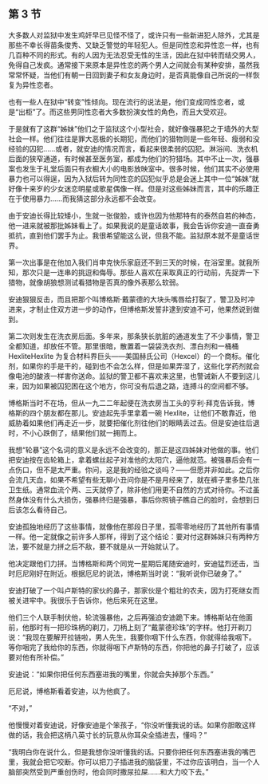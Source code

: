 ## 第 3 节

  大多数人对监狱中发生鸡奸早已见怪不怪了，或许只有一些新进犯人除外，尤其是那些不幸长得苗条俊秀、又缺乏警觉的年轻犯人。但是同性恋和异性恋一样，也有几百种不同的形式。有的人因为无法忍受无性的生活，因此在狱中转而结交男人，免得自己发疯。通常接下来原本是异性恋的两个男人之间就会有某种安排，虽然我常常怀疑，当他们有朝一日回到妻子和女友身边时，是否真能像自己所说的一样恢复为异性恋者。

  也有一些人在狱中“转变”性倾向。现在流行的说法是，他们变成同性恋者，或是“出柜”了。而这些男同性恋者大多数扮演女性的角色，而且大受欢迎。

  于是就有了这群“姊妹”他们之于监狱这个小型社会，就好像强暴犯之于墙外的大型社会一样。他们往往是罪大恶极的长期犯，而他们的猎物则是一些年轻、瘦弱和没经验的囚犯……或者，就安迪的情况而言，看起来很柔弱的囚犯。淋浴间、洗衣机后面的狭窄通道，有时候甚至医务室，都成为他们的狩猎场。其中不止一次，强暴案也发生于礼堂后面只有衣橱大小的电影放映室中。很多时候，他们其实不必使用暴力也可以得逞，因为入狱后转为同性恋的囚犯似乎总是会迷上其中一位“姊妹”就好像十来岁的少女迷恋明星或歌星偶像一样。但是对这些姊妹而言，其中的乐趣正在于使用暴力……而我猜这部分永远都不会改变。

  由于安迪长得比较矮小，生就一张俊脸，或许也因为他那特有的泰然自若的神态，他一进来就被那批姊妹看上了。如果我说的是童话故事，我会告诉你安迪一直奋勇抵抗，直到他们罢手为止。我很希望能这么说，但我不能。监狱原本就不是童话世界。

  第一次出事是在他加入我们肖申克快乐家庭还不到三天的时候，在浴室里。就我所知，那次只是一连串的挑逗和侮辱。那些人喜欢在采取真正的行动前，先捉弄一下猎物，就像胡狼想测试看猎物是否真的像外表那么软弱。

  安迪狠狠反击，而且把那个叫博格斯·戴蒙德的大块头嘴唇给打裂了，警卫及时冲进来，才制止住双方进一步的动作，但博格斯发誓非逮到安迪不可，他果然说到做到。

  第二次则发生在洗衣房后面。多年来，那条狭长肮脏的通道发生了不少事情，警卫全都知道，却放任不管。那里很暗，散置着一袋袋洗衣剂、漂白剂和一桶桶 HexliteHexlite 为复合材料界巨头——美国赫氏公司（Hexcel）的一个商标。催化剂，如果你的手是干的，碰到也不会怎么样，但是如果弄湿了，这些化学药剂就会像电池的酸液一样害你送命。监狱的警卫都不喜欢来这里，也警诫新人不要到这儿来，因为如果被囚犯困在这个地方，你可没有后退之路，连搏斗的空间都不够。

  博格斯当时不在场，但从一九二二年起便在洗衣房当工头的亨利·拜克告诉我，博格斯的四个朋友都在那儿。安迪起先手里拿着一碗 Hexlite，让他们不敢靠近，他威胁着如果他们再走近一步，就要把催化剂往他们的眼睛丢过去。但是安迪往后退时，不小心跌倒了，结果他们就一拥而上。

  我想“轮暴”这个名词的意义是永远不会改变的，那正是这四姊妹对他做的事。他们把安迪按在齿轮箱上，拿着螺丝起子对准他的太阳穴，逼他就范。被强暴后会有一点伤口，但不是太严重。你问，这是我的经验之谈吗？——但愿并非如此。之后你会流几天血，如果不希望有些无聊小丑问你是不是月经来了，就在裤子里多垫几张卫生纸。通常血流个两、三天就停了，除非他们用更不自然的方式对待你。不过虽然身体没有什么大损伤，强暴终归是强暴，事后你照镜子瞧自己的脸时，会想到日后该怎么看待自己。

  安迪孤独地经历了这些事情，就像他在那段日子里，孤零零地经历了其他所有事情一样。他一定就像之前许多人那样，得到了这个结论：要对付这群姊妹只有两种方法，要不就是力拼之后不敌，要不就是从一开始就认了。

  他决定跟他们力拼。当博格斯和两个同党一星期后尾随安迪时，安迪猛烈还击，当时厄尼刚好在附近。根据厄尼的说法，博格斯当时说：“我听说你已破身了。”

  安迪打破了一个叫卢斯特的家伙的鼻子，那家伙是个粗壮的农夫，因为打死继女而被关进牢中。我很乐于告诉你，他后来死在这里。

  他们三个人联手制伏他，轮流强暴他，之后再强迫安迪跪下来。博格斯站在他面前，他那时有一把珍珠柄的剃刀，刀柄上刻了“戴蒙德珍珠”的字样。他打开剃刀说：“我现在要解开拉链啦，男人先生，我要你咽下什么东西，你就得给我咽下。等你咽完了我给你的东西，你就得咽下卢斯特的东西，你把他的鼻子打破了，应该要对他有所补偿。”

  安迪说：“如果你把任何东西塞进我的嘴里，你就会失掉那个东西。”

  厄尼说，博格斯看着安迪，以为他疯了。

  “不对，”

  他慢慢对着安迪说，好像安迪是个笨孩子，“你没听懂我说的话。如果你胆敢这样做的话，我会把这柄八英寸长的玩意从你耳朵全插进去，懂吗？”

  “我明白你在说什么，但是我想你没听懂我的话。只要你把任何东西塞进我的嘴巴里，我就会把它咬断。你可以把刀子插进我的脑袋里，不过你应该明白，当一个人脑部突然受到严重创伤时，他会同时撒尿拉屎……和大力咬下去。”